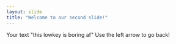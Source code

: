 ```yaml
---
layout: slide
title: "Welcome to our second slide!"
---
```

Your text "this lowkey is boring af"
Use the left arrow to go back!
